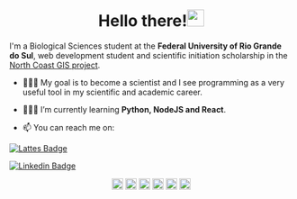 <h1 align="center">Hello there!<img src="https://raw.githubusercontent.com/kaueMarques/kaueMarques/master/hi.gif" width="30px"></h1>

I'm a Biological Sciences student at the **Federal University of Rio Grande do Sul**, web development student and scientific initiation scholarship in the [North Coast GIS project](https://www.ufrgs.br/sig/).

- 👨🏼‍🔬 My goal is to become a scientist and I see programming as a very useful tool in my scientific and academic career.

- 👨🏼‍💻 I’m currently learning **Python, NodeJS and React**.

- 📫 You can reach me on:


[![Lattes Badge](https://img.shields.io/badge/-LinkedIn-blue?style=flat-square&logo=Linkedin&logoColor=white&link=http://lattes.cnpq.br/2610859616369088)](http://lattes.cnpq.br/2610859616369088)

[![Linkedin Badge](https://img.shields.io/badge/-Lattes-blue?style=flat-square&logo=data:image/svg;base64:https://cdn.jsdelivr.net/gh/jpswalsh/academicons@1.9.1/svg/lattes.svg&logoColor=white&link=https://www.linkedin.com/in/klevercorrea/)](https://www.linkedin.com/in/klevercorrea)





<p align="center">
<a href="http://lattes.cnpq.br/2610859616369088" target="blank"><img align="center" src="https://cdn.jsdelivr.net/gh/jpswalsh/academicons@1.9.1/svg/lattes.svg" alt="klevercorrea" height="20" width="20" /></a>
<a href="https://www.linkedin.com/in/klevercorrea/" target="blank"><img align="center" src="https://cdn.jsdelivr.net/npm/simple-icons@3.0.1/icons/linkedin.svg" alt="klevercorrea" height="20" width="20" /></a>
<a href="https://www.instagram.com/clevernotfool/" target="blank"><img align="center" src="https://cdn.jsdelivr.net/npm/simple-icons@3.0.1/icons/instagram.svg" alt="klevercorrea" height="20" width="20" /></a>
<a href="https://twitter.com/klevercorrea" target="blank"><img align="center" src="https://cdn.jsdelivr.net/npm/simple-icons@3.0.1/icons/twitter.svg" alt="klevercorrea" height="20" width="20" /></a>
<a href="https://stackoverflow.com/users/15772746/klever" target="blank"><img align="center" src="https://cdn.jsdelivr.net/npm/simple-icons@3.0.1/icons/stackoverflow.svg" alt="klevercorrea" height="20" width="20" /></a>
<a href="https://codepen.io/klevercorrea" target="blank"><img align="center" src="https://cdn.jsdelivr.net/npm/simple-icons@3.0.1/icons/codepen.svg" alt="klevercorrea" height="20" width="20" /></a>
</p>
